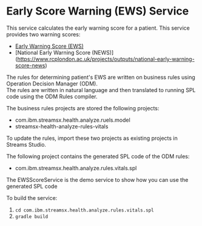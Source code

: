 # Early Score Warning (EWS) Service

This service calculates the early warning score for a patient.  This service provides two warning scores:
* [Early Warning Score (EWS)](https://en.wikipedia.org/wiki/Early_warning_score)
* [National Early Warning Score (NEWS)] (https://www.rcplondon.ac.uk/projects/outputs/national-early-warning-score-news)

The rules for determining  patient's EWS are written on business rules using Operation Decision Manager (ODM).  
The rules are written in natural language and then translated to running SPL code using the ODM Rules compiler.

The business rules projects are stored the following projects:
* com.ibm.streamsx.health.analyze.ruels.model
* streamsx-health-analyze-rules-vitals

To update the rules, import these two projects as existing projects in Streams Studio.

The following project contains the generated SPL code of the ODM rules:
* com.ibm.streamsx.health.analyze.rules.vitals.spl

The EWSScoreService is the demo service to show how you can use the generated SPL code 

To build the service:
1.  `cd com.ibm.streamsx.health.analyze.rules.vitals.spl`
1.  `gradle build`